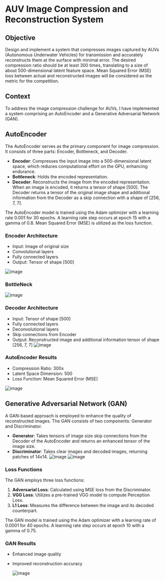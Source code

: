 # AUV Image Compression and Reconstruction System

## Objective
Design and implement a system that compresses images captured by AUVs (Autonomous Underwater Vehicles) for transmission and accurately reconstructs them at the surface with minimal error. The desired compression ratio should be at least 300 times, translating to a size of about 500-dimensional latent feature space. Mean Squared Error (MSE) loss between actual and reconstructed images will be considered as the metric for the competition.

## Context
To address the image compression challenge for AUVs, I have implemented a system comprising an AutoEncoder and a Generative Adversarial Network (GAN).

## AutoEncoder
The AutoEncoder serves as the primary component for image compression. It consists of three parts: Encoder, Bottleneck, and Decoder.

- **Encoder**: Compresses the input image into a 500-dimensional latent space, which reduces computational effort on the GPU, enhancing endurance.
- **Bottleneck**: Holds the encoded representation.
- **Decoder**: Reconstructs the image from the encoded representation. When an image is encoded, it returns a tensor of shape [500]. The Decoder returns a tensor of the original image shape and additional information from the Decoder as a skip connection with a shape of [256, 7, 7].

The AutoEncoder model is trained using the Adam optimizer with a learning rate 0.001 for 30 epochs. A learning rate step occurs at epoch 15 with a gamma of 0.8. Mean Squared Error (MSE) is utilized as the loss function.

### Encoder Architecture
- Input: Image of original size
- Convolutional layers
- Fully connected layers
- Output: Tensor of shape [500]

![image](https://github.com/user-attachments/assets/41ad5d94-e6ac-4a00-b047-cd33f7a4c3f6)
### BottleNeck
![image](https://github.com/user-attachments/assets/8aba9fa2-000a-49f1-a58e-4b977f007a22)

### Decoder Architecture
- Input: Tensor of shape [500]
- Fully connected layers
- Deconvolutional layers
- Skip connections from Encoder
- Output: Reconstructed image and additional information tensor of shape [256, 7, 7]
![image](https://github.com/user-attachments/assets/47d7a5a0-043e-46ed-a8b7-82e7d018905c)

### AutoEncoder Results
- Compression Ratio: 300x
- Latent Space Dimension: 500
- Loss Function: Mean Squared Error (MSE)

![image](https://github.com/user-attachments/assets/e0a0dca3-d58f-41e6-92e6-ad3c992ba8f3)


## Generative Adversarial Network (GAN)
A GAN-based approach is employed to enhance the quality of reconstructed images. The GAN consists of two components: Generator and Discriminator.

- **Generator**: Takes tensors of image size skip connections from the Decoder of the AutoEncoder and returns an enhanced tensor of the image size.
- **Discriminator**: Takes clear images and decoded images, returning patches of 14x14.
![image](https://github.com/user-attachments/assets/80545cd3-802b-4901-9019-a822b00e7f97)
![image](https://github.com/user-attachments/assets/3a2e28fc-4e89-4d66-9082-066a0989be50)

### Loss Functions
The GAN employs three loss functions:
1. **Adversarial Loss**: Calculated using MSE loss from the Discriminator.
2. **VGG Loss**: Utilizes a pre-trained VGG model to compute Perception Loss.
3. **L1 Loss**: Measures the difference between the image and its decoded counterpart.

The GAN model is trained using the Adam optimizer with a learning rate of 0.0001 for 40 epochs. A learning rate step occurs at epoch 10 with a gamma of 0.75.

### GAN Results
- Enhanced image quality
- Improved reconstruction accuracy

  ![image](https://github.com/user-attachments/assets/ce82e81c-7499-449b-b2c2-0b029d1bf42d)

